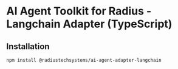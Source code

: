 # AI Agent Toolkit for Radius - Langchain Adapter (TypeScript)

## Installation
```
npm install @radiustechsystems/ai-agent-adapter-langchain
```
